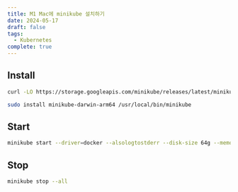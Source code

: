 ```yaml
---
title: M1 Mac에 minikube 설치하기
date: 2024-05-17
draft: false
tags:
  - Kubernetes
complete: true
---
```

## Install
```bash
curl -LO https://storage.googleapis.com/minikube/releases/latest/minikube-darwin-arm64

sudo install minikube-darwin-arm64 /usr/local/bin/minikube
```

## Start
```bash
minikube start --driver=docker --alsologtostderr --disk-size 64g --memory 4096 --cpus 4 --profile kubeflow
```

## Stop
```bash
minikube stop --all
```